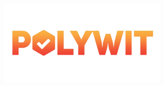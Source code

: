 <p align="center">
  <img src="https://raw.githubusercontent.com/polywit/polywit/main/images/logo.png" alt="Polywit Logo"/>
</p>
